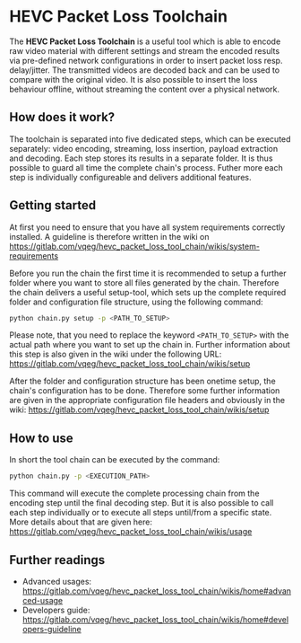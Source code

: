# HEVC Packet Loss Toolchain

The **HEVC Packet Loss Toolchain** is a useful tool which is able to encode raw
video material with different settings and stream the encoded results via
pre-defined network configurations in order to insert packet loss resp.
delay/jitter. The transmitted videos are decoded back and can be used to compare
with the original video. It is also possible to insert the loss behaviour
offline, without streaming the content over a physical network.

## How does it work?
The toolchain is separated into five dedicated steps, which can be executed
separately: video encoding, streaming, loss insertion, payload extraction and
decoding. Each step stores its results in a separate folder. It is thus possible
to guard all time the complete chain's process. Futher more each step is
individually configureable and delivers additional features.

## Getting started
At first you need to ensure that you have all system requirements correctly
installed. A guideline is therefore written in the wiki on
https://gitlab.com/vqeg/hevc_packet_loss_tool_chain/wikis/system-requirements

Before you run the chain the first time it is recommended to setup a further
folder where you want to store all files generated by the chain. Therefore the
chain delivers a useful setup-tool, which sets up the complete required folder
and configuration file structure, using the following command:

```bash
python chain.py setup -p <PATH_TO_SETUP>
```

Please note, that you need to replace the keyword ```<PATH_TO_SETUP>``` with the
actual path where you want to set up the chain in. Further information about
this step is also given in the wiki under the following URL:
https://gitlab.com/vqeg/hevc_packet_loss_tool_chain/wikis/setup

After the folder and configuration structure has been onetime setup, the
chain's configuration has to be done. Therefore some further information are
given in the appropriate configuration file headers and obviously in the wiki:
https://gitlab.com/vqeg/hevc_packet_loss_tool_chain/wikis/setup

## How to use

In short the tool chain can be executed by the command:

```bash
python chain.py -p <EXECUTION_PATH>
```

This command will execute the complete processing chain from the encoding step
until the final decoding step. But it is also possible to call each step
individually or to execute all steps until/from a specific state. More details
about that are given here:
https://gitlab.com/vqeg/hevc_packet_loss_tool_chain/wikis/usage

## Further readings

* Advanced usages: https://gitlab.com/vqeg/hevc_packet_loss_tool_chain/wikis/home#advanced-usage
* Developers guide: https://gitlab.com/vqeg/hevc_packet_loss_tool_chain/wikis/home#developers-guideline